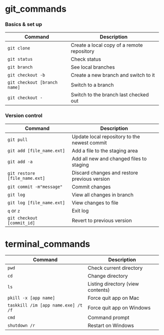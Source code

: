  # git_commands

<h3>Basics & set up</h3>

|    Command    |  Description  |
| ------------- | ------------- |
| <code>git clone</code>     | Create a local copy of a remote repository  |
| <code>git status</code>     | Check status  |
| <code>git branch</code>     | See local branches  |
| <code>git checkout -b</code> | Create a new branch and switch to it |
| <code>git checkout [branch name]</code> | Switch to a branch |
| <code>git checkout -</code> | Switch to the branch last checked out |

<h3>Version control</h3>

|    Command    |  Description  |
| ------------- | ------------- |
| <code>git pull</code> | Update local repository to the newest commit |
| <code>git add [file_name.ext]</code> | Add a file to the staging area |
| <code>git add -a</code> | Add all new and changed files to staging |
| <code>git restore [file_name.ext]</code>     | Discard changes and restore previous version  |
| <code>git commit -m"message"</code> | Commit changes |
| <code>git log</code> | View all changes in branch |
| <code>git log [file_name.ext]</code> | View changes to file |
| <code>q</code> or <code>z</code>| Exit log |
| <code>git checkout [commit_id]</code> | Revert to previous version |


# terminal_commands
|    Command    |  Description  |
| ------------- | ------------- |
| <code>pwd</code>    | Check current directory  |
| <code>cd</code>     | Change directory  |
| <code>ls</code>     | Listing directory (view contents)  |
| <code>pkill -x [app name]</code>     | Force quit app on Mac|
| <code>taskkill /im [app name.exe] /t /f</code>     | Force quit app on Windows|
| <code>cmd</code>     | Command prompt|
| <code>shutdown /r</code>     | Restart on Windows|

